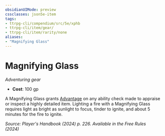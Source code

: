 ```yaml
---
obsidianUIMode: preview
cssclasses: json5e-item
tags:
- ttrpg-cli/compendium/src/5e/xphb
- ttrpg-cli/item/gear/
- ttrpg-cli/item/rarity/none
aliases: 
- "Magnifying Glass"
---
```

# Magnifying Glass
*Adventuring gear*  

- **Cost**: 100 gp

A Magnifying Glass grants [Advantage](advantage-xphb.md) on any ability check made to appraise or inspect a highly detailed item. Lighting a fire with a Magnifying Glass requires light as bright as sunlight to focus, tinder to ignite, and about 5 minutes for the fire to ignite.

*Source: Player's Handbook (2024) p. 226. Available in the Free Rules (2024)*